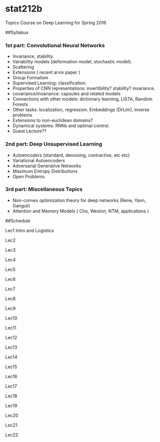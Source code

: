 # stat212b
Topics Course on Deep Learning for Spring 2016

##Syllabus

### 1st part: Convolutional Neural Networks
  - Invariance, stability.
  - Variability models (deformation model, stochastic model). 
  - Scattering
  - Extensions ( recent arvix paper ) 
  - Group Formalism 
  - Supervised Learning: classification. 
  - Properties of CNN representations: invertibility? stability? invariance. 
  - covariance/invariance: capsules and related models
  - Connections with other models: dictionary learning, LISTA, Random Forests
  - Other tasks: localization, regression. Embeddings (DrLim), inverse problems 
  - Extensions to non-euclidean domains?
  - Dynamical systems: RNNs and optimal control. 
  - Guest Lecture??
  
### 2nd part: Deep Unsupervised Learning
 - Autoencoders (standard, denoising, contractive, etc etc)
 - Variational Autoencoders
 - Adversarial Generative Networks
 - Maximum Entropy Distributions
 - Open Problems
   

### 3rd part: Miscellaneous Topics
- Non-convex optimization theory for deep networks (Rene, Yann, Ganguli)
- Attention and Memory Models ( Cho, Weston, NTM, applications ) 
  


##Schedule

Lec1 Intro and Logistics

Lec2

Lec3

Lec4

Lec5

Lec6

Lec7

Lec8

Lec9

Lec10

Lec11

Lec12

Lec13

Lec14

Lec15

Lec16

Lec17

Lec18

Lec19

Lec20

Lec21

Lec22


